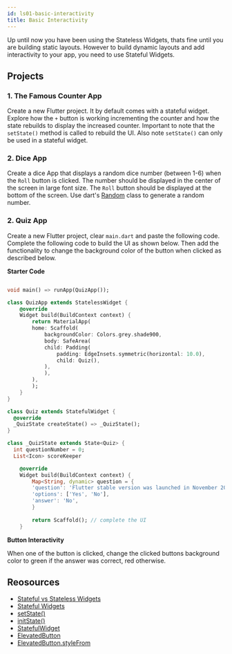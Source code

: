 ```yaml
---
id: ls01-basic-interactivity
title: Basic Interactivity
---
```


Up until now you have been using the Stateless Widgets, thats fine until you are building static layouts. However to build dynamic layouts and add interactivity to your app, you need to use Stateful Widgets.

## Projects

### 1. The Famous Counter App

Create a new Flutter project. It by default comes with a stateful widget. Explore how the `+` button is working incrementing the counter and how the state rebuilds to display the increased counter. Important to note that the `setState()` method is called to rebuild the UI. Also note `setState()` can only be used in a stateful widget.

### 2. Dice App

Create a dice App that displays a random dice number (between 1-6) when the `Roll` button is clicked. The number should be displayed in the center of the screen in large font size. The `Roll` button should be displayed at the bottom of the screen. Use dart's [Random](https://api.dart.dev/stable/2.10.4/dart-math/Random-class.html) class to generate a random number.

### 2. Quiz App

Create a new Flutter project, clear `main.dart` and paste the following code. Complete the following code to build the UI as shown below. Then add the functionality to change the background color of the button when clicked as described below.

**Starter Code**

```dart

void main() => runApp(QuizApp());

class QuizApp extends StatelessWidget {
    @override
    Widget build(BuildContext context) {
        return MaterialApp(
        home: Scaffold(
            backgroundColor: Colors.grey.shade900,
            body: SafeArea(
            child: Padding(
                padding: EdgeInsets.symmetric(horizontal: 10.0),
                child: Quiz(),
            ),
            ),
        ),
        );
    }
}

class Quiz extends StatefulWidget {
  @override
  _QuizState createState() => _QuizState();
}

class _QuizState extends State<Quiz> {
  int questionNumber = 0;
  List<Icon> scoreKeeper

    @override
    Widget build(BuildContext context) {
        Map<String, dynamic> question = {
        'question': 'Flutter stable version was launched in November 2018',
        'options': ['Yes', 'No'],
        'answer': 'No',
        }
    
        return Scaffold(); // complete the UI
    }
```

**Button Interactivity**

When one of the button is clicked, change the clicked buttons background color to green if the answer was correct, red otherwise.

## Reosources

- [Stateful vs Stateless Widgets](https://medium.com/flutter-community/flutter-stateful-vs-stateless-widgets-7f8a5e3d7b5b)
- [Stateful Widgets](https://flutter.dev/docs/development/ui/interactive#stateful-widgets)
- [setState()](https://api.flutter.dev/flutter/widgets/State/setState.html)
- [initState()](https://api.flutter.dev/flutter/widgets/State/initState.html)
- [StatefulWidget](https://api.flutter.dev/flutter/widgets/StatefulWidget-class.html)
- [ElevatedButton](https://api.flutter.dev/flutter/material/ElevatedButton-class.html)
- [ElevatedButton.styleFrom](https://api.flutter.dev/flutter/material/ElevatedButton/styleFrom.html)